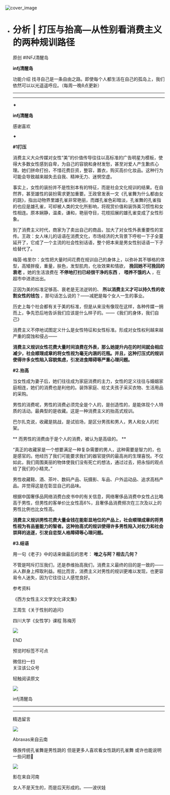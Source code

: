 ![cover_image](https://mmbiz.qlogo.cn/mmbiz_jpg/DZCdtia4bJxrjxp94CicPWvTlG3gR90hwOKUIyXWH7T1dbLJYRWEkfxWMOZVgnPQXZUfTO3xq04iasofyl0NkQk0A/0?wx_fmt=jpeg)

- #  分析 | 打压与抬高—从性别看消费主义的两种规训路径
  
  原创  #INFJ清醒岛  
  
  **infj清醒岛**
  
  
  
  功能介绍  找寻自己是一条自由之路。即使每个人都生活在自己的孤岛上，我们依然可以以光遥遥呼应。（每周一晚8点更新）
  
  __ __
  
  __ _ _
  
  ✦
  
  
  
  **infj清醒岛**
  
  感谢喜欢
  
  ✦
  
  
  
  **#1打压**
  
  消费主义大众传媒对女性“美”的价值传导往往以高标准的广告明星为模板，使得大多数女性感到自卑，为自己的容貌和身材发愁，甚至对爱人产生歉疚心理。她们拼命打扮，不惜花费巨资，整容，置衣，购买高价化妆品。这种行为可能会导致越来越失去自我、精神无力、迷惘空虚。
  
  事实上，女性的装扮并不是性别本有的特征，而是社会文化规训的结果。在自然界，甚至雄性的装扮需求更加重要。王政曾发表一文《孔雀舞为什么都由女的跳》，指出动物界里雄孔雀非常艳丽，而雌孔雀色彩暗淡，孔雀舞的孔雀指的也应是雄孔雀，可却被人类的文化所影响，将观赏价值和装饰美习惯性和女性相连。原本娴静，温柔，谦和，艳丽夺目，花枝招展的雄孔雀变成了女性形象。
  
  到了消费主义时代，商家为了卖出自己的商品，加大了对女性外表重要性的宣传。王政：女人味儿的话语在消费文化，市场经济的大背景下呼啦一下子全蔓延开了，它成了一个主流的社会性别话语，整个把本来是男女性别话语一下子给替代了。
  
  梅茵·格里尔：女性把大量时间花费在规训自己的身体上，以弥补其不够格的体型，高矮胖瘦，重量，肤色，发型肌肉，化妆效果和情欲， **挽回她不可挽回的衰老**
  。她的生活浪费在 **不停地打扫已经很干净的东西** ， **喂养不饿的人** ，在超市中进进出出。
  
  正因为美的标准足够高、衰老是无法逆转的、 **所以消费主义才可以持久性的收割女性的钱包** ，那句话怎么说的？——减肥是每个女人一生的事业。
  
  
  
  历史上每个社会都有关于美的标准，但是从来没有像现在这样，各种传媒一拥而上，争先恐后地告诉我们应该是什么样子的。——《我们的身体，我们自己》
  
  消费主义不停地试图定义什么是女性特征和女性标准。形成对女性权利越来越严重的腐蚀和侵占——
  
  
  
  **消费主义规训女性花费大量时间浪费在外表，那么她提升内在的时间就会相应减少，社会顺理成章的将女性视为毫无内涵的花瓶。并且，这种打压式的规训使得许多女性陷入容貌焦虑，引发进食障碍等严重心理问题。**  
  
  **#2.抬高**
  
  当女性成为妻子后，她们往往成为家庭消费的主力，女性的定义往往与婚姻家庭相连，她们的消费也是利他的。装饰家庭、给丈夫孩子采买衣物、生活用品的采购。
  
  男性的消费呢，男性的消费必须完全是个人的，是创造性的，是能体现个人特质的活动。最典型的是收藏。这是一种消费主义的抬高式规训。
  
  
  
  巴尔扎克说，收藏是挑战，是试验场，是区分男孩和男人，男人和女人的栏架。
  
  
  
  ** 而男性的消费由于是个人的消费，被认为是高级的。  **
  
  “真正的收藏家是一个想要满足一种复杂需要的男人，这种需要是智力的，也是感官的。他经历了我们可能要求我们的器官提供的最高尚的生理喜悦。不仅如此，我们周围美丽的物体使我们没有死亡的想法，通过过去，把永恒的观点给了我们的小精灵。”
  
  
  
  男性收藏鞋、酒、茶叶、数码产品、玩摄影、车品、户外运动品、追求高档产品。并觉得这是在彰显自己的品味。
  
  根据中国奢侈品网络消费白皮书中的有关信息，网络奢侈品消费中女性占比略高于男性，但男性的客单价比女性高6%，且奢侈品消费频次在三次及以上的男性比例也比女性高。
  
  **消费主义规训男性花费大量金钱在能彰显地位的产品上，社会顺理成章的将男性视为有品鉴能力的智者。这种抬高式的规训使得许多男性陷入对权力和社会崇拜的追逐，引发自恋型人格障碍等心理问题。**
  
  **#3.结语**
  
  
  
  用一句《老子》中的话来做最后的思考： **唯之与阿？相去几何？**
  
  不管是呵斥打压我们，还是恭维抬高我们，消费主义最终的目的是一致的——从人群身上榨取利益。相比而言，消费主义对男性的规训更难以发现，也更容易令人迷失，因为它往往让人感觉良好。
  
  参考资料
  
  《西方女性主义文学文化译文集》
  
  王周生《关于性别的追问》
  
  四川大学《女性学》课程 陈梅芳
  
  
  
  ![](https://mmbiz.qpic.cn/mmbiz_gif/7FiadXCUBpqt43ySAFleQonQAWQDMwvCPOiaiaFlUYSG8ibicVqc4d5rBa4niaAWr9DmauJ43FCich2gaNDU6PiaKZQf6w/640?wx_fmt=gif)
  
  END  
  
  预览时标签不可点
  
  微信扫一扫  
  关注该公众号
  
  
  
  轻触阅读原文
  
  ![](http://mmbiz.qpic.cn/mmbiz_png/DZCdtia4bJxpcRrqEcIicNn7icChObS1Eqm6u2hlN1LGAHvlMHZg6O2a3A47KdeC6IqvVTuryNZQpDFQ1LX3JvT9w/0?wx_fmt=png)
  
  infj清醒岛
  
  
  
  
  
  
  
  ****
  
  
  
  ****
  
  
  
  
  
  精选留言
  
  ![](http://mmsns.qpic.cn/mmsns/iaxNB5XaibCeLTYWIUGCYm7cS1kFxTx4ibUSEBZJ6VnOdXPDItJ9PaGRg/0)
  
  Abraxas来自云南
  
  傣族传统孔雀舞是男性跳的 但是更多人喜欢看女性跳的孔雀舞 或许也能说明一些问题🤔
  
  ![](http://mmsns.qpic.cn/mmsns/iaxNB5XaibCeLTYWIUGCYm7cS1kFxTx4ibUSEBZJ6VnOdXPDItJ9PaGRg/0)
  
  影在来自河南
  
  女人不是天生的，而是后天形成的。——波伏娃